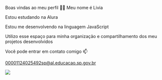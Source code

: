 Boas vindas ao meu perfil 💙💙
Meu nome é Livia

Estou estudando na Alura

Estou me desenvolvendo na linguagem JavaScript

Utilizo esse espaço para minha organização e compartilhamento dos meu projetos desenvolvidos

Você pode entrar em contato comigo 📫

00001124025492sp@al.educacao.sp.gov.br

![](https://media1.tenor.com/m/KNK9Qp66YMEAAAAd/rocking-out-south-park.gif)

